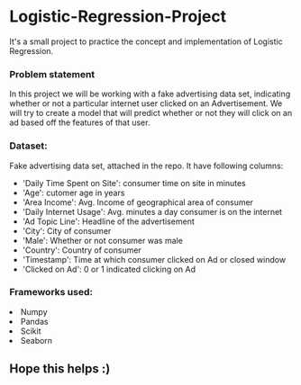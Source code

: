 # Logistic-Regression-Project
It's a small project to practice the concept and implementation of Logistic Regression.

### Problem statement
In this project we will be working with a fake advertising data set, indicating whether or not a particular internet user clicked on an Advertisement.
We will try to create a model that will predict whether or not they will click on an ad based off the features of that user.

### Dataset:
Fake advertising data set, attached in the repo. It have following columns:
* 'Daily Time Spent on Site': consumer time on site in minutes
* 'Age': cutomer age in years
* 'Area Income': Avg. Income of geographical area of consumer
* 'Daily Internet Usage': Avg. minutes a day consumer is on the internet
* 'Ad Topic Line': Headline of the advertisement
* 'City': City of consumer
* 'Male': Whether or not consumer was male
* 'Country': Country of consumer
* 'Timestamp': Time at which consumer clicked on Ad or closed window
* 'Clicked on Ad': 0 or 1 indicated clicking on Ad

### Frameworks used:
<li> Numpy</li>
<li> Pandas</li>
<li> Scikit</li>
<li> Seaborn</li>

## Hope this helps :)
